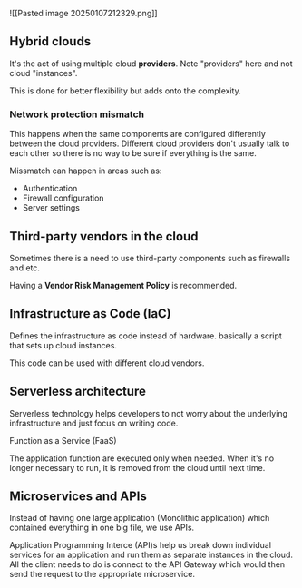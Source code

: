 ![[Pasted image 20250107212329.png]]
## Hybrid clouds

It's the act of using multiple cloud **providers**. Note "providers" here and not cloud "instances".

This is done for better flexibility but adds onto the complexity.

### Network protection mismatch

This happens when the same components are configured differently between the cloud providers. Different cloud providers don't usually talk to each other so there is no way to be sure if everything is the same.

Missmatch can happen in areas such as:
- Authentication
- Firewall configuration
- Server settings

## Third-party vendors in the cloud

Sometimes there is a need to use third-party components such as firewalls and etc.

Having a **Vendor Risk Management Policy** is recommended.

## Infrastructure as Code (IaC)

Defines the infrastructure as code instead of hardware.
basically a script that sets up cloud instances.

This code can be used with different cloud vendors.

## Serverless architecture

Serverless technology helps developers to not worry about the underlying infrastructure and just focus on writing code.

Function as a Service (FaaS)

The application function are executed only when needed. When it's no longer necessary to run, it is removed from the cloud until next time.

## Microservices and APIs

Instead of having one large application (Monolithic application) which contained everything in one big file, we use APIs.

Application Programming Interce (API)s help us break down individual services for an application and run them as separate instances in the cloud. All the client needs to do is connect to the API Gateway which would then send the request to the appropriate microservice.

